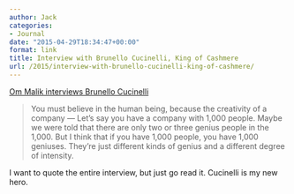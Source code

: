 ```yaml
---
author: Jack
categories:
- Journal
date: "2015-04-29T18:34:47+00:00"
format: link
title: Interview with Brunello Cucinelli, King of Cashmere
url: /2015/interview-with-brunello-cucinelli-king-of-cashmere/
---
```


[Om Malik interviews Brunello Cucinelli][1]

> You must believe in the human being, because the creativity of a company — Let’s say you have a company with 1,000 people. Maybe we were told that there are only two or three genius people in the 1,000. But I think that if you have 1,000 people, you have 1,000 geniuses. They’re just different kinds of genius and a different degree of intensity. 

I want to quote the entire interview, but just go read it. Cucinelli is my new hero.

&nbsp;

 [1]: http://pi.co/brunello-cucinelli-2/